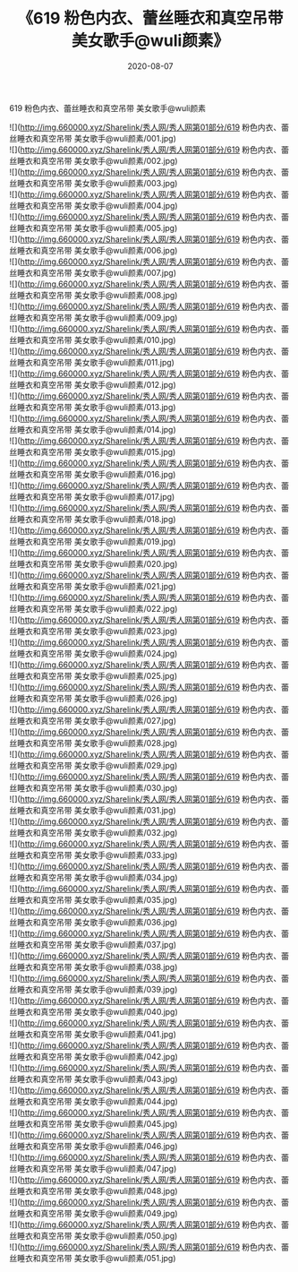 ﻿---
layout: post
title:  《619 粉色内衣、蕾丝睡衣和真空吊带 美女歌手@wuli颜素》
date:   2020-08-07
img: http://img.660000.xyz/Sharelink/秀人网/秀人网第01部分/619 粉色内衣、蕾丝睡衣和真空吊带 美女歌手@wuli颜素/000.jpg
categories: [美女, 清纯, 唯美]
---

619 粉色内衣、蕾丝睡衣和真空吊带 美女歌手@wuli颜素

  ![](http://img.660000.xyz/Sharelink/秀人网/秀人网第01部分/619 粉色内衣、蕾丝睡衣和真空吊带 美女歌手@wuli颜素/001.jpg) <br> ![](http://img.660000.xyz/Sharelink/秀人网/秀人网第01部分/619 粉色内衣、蕾丝睡衣和真空吊带 美女歌手@wuli颜素/002.jpg) <br> ![](http://img.660000.xyz/Sharelink/秀人网/秀人网第01部分/619 粉色内衣、蕾丝睡衣和真空吊带 美女歌手@wuli颜素/003.jpg) <br> ![](http://img.660000.xyz/Sharelink/秀人网/秀人网第01部分/619 粉色内衣、蕾丝睡衣和真空吊带 美女歌手@wuli颜素/004.jpg) <br> ![](http://img.660000.xyz/Sharelink/秀人网/秀人网第01部分/619 粉色内衣、蕾丝睡衣和真空吊带 美女歌手@wuli颜素/005.jpg) <br> ![](http://img.660000.xyz/Sharelink/秀人网/秀人网第01部分/619 粉色内衣、蕾丝睡衣和真空吊带 美女歌手@wuli颜素/006.jpg) <br> ![](http://img.660000.xyz/Sharelink/秀人网/秀人网第01部分/619 粉色内衣、蕾丝睡衣和真空吊带 美女歌手@wuli颜素/007.jpg) <br> ![](http://img.660000.xyz/Sharelink/秀人网/秀人网第01部分/619 粉色内衣、蕾丝睡衣和真空吊带 美女歌手@wuli颜素/008.jpg) <br> ![](http://img.660000.xyz/Sharelink/秀人网/秀人网第01部分/619 粉色内衣、蕾丝睡衣和真空吊带 美女歌手@wuli颜素/009.jpg) <br> ![](http://img.660000.xyz/Sharelink/秀人网/秀人网第01部分/619 粉色内衣、蕾丝睡衣和真空吊带 美女歌手@wuli颜素/010.jpg) <br> ![](http://img.660000.xyz/Sharelink/秀人网/秀人网第01部分/619 粉色内衣、蕾丝睡衣和真空吊带 美女歌手@wuli颜素/011.jpg) <br> ![](http://img.660000.xyz/Sharelink/秀人网/秀人网第01部分/619 粉色内衣、蕾丝睡衣和真空吊带 美女歌手@wuli颜素/012.jpg) <br> ![](http://img.660000.xyz/Sharelink/秀人网/秀人网第01部分/619 粉色内衣、蕾丝睡衣和真空吊带 美女歌手@wuli颜素/013.jpg) <br> ![](http://img.660000.xyz/Sharelink/秀人网/秀人网第01部分/619 粉色内衣、蕾丝睡衣和真空吊带 美女歌手@wuli颜素/014.jpg) <br> ![](http://img.660000.xyz/Sharelink/秀人网/秀人网第01部分/619 粉色内衣、蕾丝睡衣和真空吊带 美女歌手@wuli颜素/015.jpg) <br> ![](http://img.660000.xyz/Sharelink/秀人网/秀人网第01部分/619 粉色内衣、蕾丝睡衣和真空吊带 美女歌手@wuli颜素/016.jpg) <br> ![](http://img.660000.xyz/Sharelink/秀人网/秀人网第01部分/619 粉色内衣、蕾丝睡衣和真空吊带 美女歌手@wuli颜素/017.jpg) <br> ![](http://img.660000.xyz/Sharelink/秀人网/秀人网第01部分/619 粉色内衣、蕾丝睡衣和真空吊带 美女歌手@wuli颜素/018.jpg) <br> ![](http://img.660000.xyz/Sharelink/秀人网/秀人网第01部分/619 粉色内衣、蕾丝睡衣和真空吊带 美女歌手@wuli颜素/019.jpg) <br> ![](http://img.660000.xyz/Sharelink/秀人网/秀人网第01部分/619 粉色内衣、蕾丝睡衣和真空吊带 美女歌手@wuli颜素/020.jpg) <br> ![](http://img.660000.xyz/Sharelink/秀人网/秀人网第01部分/619 粉色内衣、蕾丝睡衣和真空吊带 美女歌手@wuli颜素/021.jpg) <br> ![](http://img.660000.xyz/Sharelink/秀人网/秀人网第01部分/619 粉色内衣、蕾丝睡衣和真空吊带 美女歌手@wuli颜素/022.jpg) <br> ![](http://img.660000.xyz/Sharelink/秀人网/秀人网第01部分/619 粉色内衣、蕾丝睡衣和真空吊带 美女歌手@wuli颜素/023.jpg) <br> ![](http://img.660000.xyz/Sharelink/秀人网/秀人网第01部分/619 粉色内衣、蕾丝睡衣和真空吊带 美女歌手@wuli颜素/024.jpg) <br> ![](http://img.660000.xyz/Sharelink/秀人网/秀人网第01部分/619 粉色内衣、蕾丝睡衣和真空吊带 美女歌手@wuli颜素/025.jpg) <br> ![](http://img.660000.xyz/Sharelink/秀人网/秀人网第01部分/619 粉色内衣、蕾丝睡衣和真空吊带 美女歌手@wuli颜素/026.jpg) <br> ![](http://img.660000.xyz/Sharelink/秀人网/秀人网第01部分/619 粉色内衣、蕾丝睡衣和真空吊带 美女歌手@wuli颜素/027.jpg) <br> ![](http://img.660000.xyz/Sharelink/秀人网/秀人网第01部分/619 粉色内衣、蕾丝睡衣和真空吊带 美女歌手@wuli颜素/028.jpg) <br> ![](http://img.660000.xyz/Sharelink/秀人网/秀人网第01部分/619 粉色内衣、蕾丝睡衣和真空吊带 美女歌手@wuli颜素/029.jpg) <br> ![](http://img.660000.xyz/Sharelink/秀人网/秀人网第01部分/619 粉色内衣、蕾丝睡衣和真空吊带 美女歌手@wuli颜素/030.jpg) <br> ![](http://img.660000.xyz/Sharelink/秀人网/秀人网第01部分/619 粉色内衣、蕾丝睡衣和真空吊带 美女歌手@wuli颜素/031.jpg) <br> ![](http://img.660000.xyz/Sharelink/秀人网/秀人网第01部分/619 粉色内衣、蕾丝睡衣和真空吊带 美女歌手@wuli颜素/032.jpg) <br> ![](http://img.660000.xyz/Sharelink/秀人网/秀人网第01部分/619 粉色内衣、蕾丝睡衣和真空吊带 美女歌手@wuli颜素/033.jpg) <br> ![](http://img.660000.xyz/Sharelink/秀人网/秀人网第01部分/619 粉色内衣、蕾丝睡衣和真空吊带 美女歌手@wuli颜素/034.jpg) <br> ![](http://img.660000.xyz/Sharelink/秀人网/秀人网第01部分/619 粉色内衣、蕾丝睡衣和真空吊带 美女歌手@wuli颜素/035.jpg) <br> ![](http://img.660000.xyz/Sharelink/秀人网/秀人网第01部分/619 粉色内衣、蕾丝睡衣和真空吊带 美女歌手@wuli颜素/036.jpg) <br> ![](http://img.660000.xyz/Sharelink/秀人网/秀人网第01部分/619 粉色内衣、蕾丝睡衣和真空吊带 美女歌手@wuli颜素/037.jpg) <br> ![](http://img.660000.xyz/Sharelink/秀人网/秀人网第01部分/619 粉色内衣、蕾丝睡衣和真空吊带 美女歌手@wuli颜素/038.jpg) <br> ![](http://img.660000.xyz/Sharelink/秀人网/秀人网第01部分/619 粉色内衣、蕾丝睡衣和真空吊带 美女歌手@wuli颜素/039.jpg) <br> ![](http://img.660000.xyz/Sharelink/秀人网/秀人网第01部分/619 粉色内衣、蕾丝睡衣和真空吊带 美女歌手@wuli颜素/040.jpg) <br> ![](http://img.660000.xyz/Sharelink/秀人网/秀人网第01部分/619 粉色内衣、蕾丝睡衣和真空吊带 美女歌手@wuli颜素/041.jpg) <br> ![](http://img.660000.xyz/Sharelink/秀人网/秀人网第01部分/619 粉色内衣、蕾丝睡衣和真空吊带 美女歌手@wuli颜素/042.jpg) <br> ![](http://img.660000.xyz/Sharelink/秀人网/秀人网第01部分/619 粉色内衣、蕾丝睡衣和真空吊带 美女歌手@wuli颜素/043.jpg) <br> ![](http://img.660000.xyz/Sharelink/秀人网/秀人网第01部分/619 粉色内衣、蕾丝睡衣和真空吊带 美女歌手@wuli颜素/044.jpg) <br> ![](http://img.660000.xyz/Sharelink/秀人网/秀人网第01部分/619 粉色内衣、蕾丝睡衣和真空吊带 美女歌手@wuli颜素/045.jpg) <br> ![](http://img.660000.xyz/Sharelink/秀人网/秀人网第01部分/619 粉色内衣、蕾丝睡衣和真空吊带 美女歌手@wuli颜素/046.jpg) <br> ![](http://img.660000.xyz/Sharelink/秀人网/秀人网第01部分/619 粉色内衣、蕾丝睡衣和真空吊带 美女歌手@wuli颜素/047.jpg) <br> ![](http://img.660000.xyz/Sharelink/秀人网/秀人网第01部分/619 粉色内衣、蕾丝睡衣和真空吊带 美女歌手@wuli颜素/048.jpg) <br> ![](http://img.660000.xyz/Sharelink/秀人网/秀人网第01部分/619 粉色内衣、蕾丝睡衣和真空吊带 美女歌手@wuli颜素/049.jpg) <br> ![](http://img.660000.xyz/Sharelink/秀人网/秀人网第01部分/619 粉色内衣、蕾丝睡衣和真空吊带 美女歌手@wuli颜素/050.jpg) <br> ![](http://img.660000.xyz/Sharelink/秀人网/秀人网第01部分/619 粉色内衣、蕾丝睡衣和真空吊带 美女歌手@wuli颜素/051.jpg) <br>